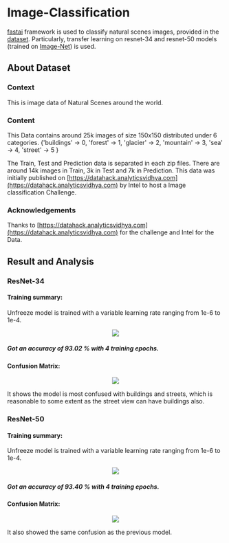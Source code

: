 # Image-Classification

[fastai](https://docs.fast.ai/) framework is used to classify natural scenes images, provided in the [dataset](https://www.kaggle.com/puneet6060/intel-image-classification). 
Particularly, transfer learning on resnet-34 and resnet-50 models (trained on [Image-Net](http://image-net.org/)) is used.

## About Dataset

### Context
This is image data of Natural Scenes around the world.

### Content
This Data contains around 25k images of size 150x150 distributed under 6 categories. {'buildings' -> 0, 'forest' -> 1, 'glacier' -> 2, 'mountain' -> 3, 'sea' -> 4, 'street' -> 5 }

The Train, Test and Prediction data is separated in each zip files. There are around 14k images in Train, 3k in Test and 7k in Prediction. This data was initially published on [https://datahack.analyticsvidhya.com](https://datahack.analyticsvidhya.com) by Intel to host a Image classification Challenge.

### Acknowledgements
Thanks to [https://datahack.analyticsvidhya.com](https://datahack.analyticsvidhya.com) for the challenge and Intel for the Data.

## Result and Analysis

###  ResNet-34

#### Training summary:
Unfreeze model is trained with a variable learning rate ranging from 1e-6 to 1e-4.
<p align="center">
<img src="https://user-images.githubusercontent.com/27685757/71081341-05e65600-21b5-11ea-8ab6-b81618565f71.png" />
</p>

##### <I>Got an accuracy of **93.02 %** with 4 training epochs.</I>

#### Confusion Matrix:
<p align="center">
<img src="https://user-images.githubusercontent.com/27685757/71081564-77260900-21b5-11ea-80c8-ce88cb5efb31.PNG" />
</p>

It shows the model is most confused with buildings and streets, which is reasonable to some extent as the street view can have buildings also.

###  ResNet-50

#### Training summary:
Unfreeze model is trained with a variable learning rate ranging from 1e-6 to 1e-4.
<p align="center">
<img src="https://user-images.githubusercontent.com/27685757/71081365-10085480-21b5-11ea-86a5-ba156f746ce1.png" />
</p>

##### <I>Got an accuracy of **93.40 %** with 4 training epochs.</I>

#### Confusion Matrix:
<p align="center">
<img src="https://user-images.githubusercontent.com/27685757/71081565-77be9f80-21b5-11ea-9ab0-356f1bf1cdf7.PNG" />
</p>

It also showed the same confusion as the previous model.
